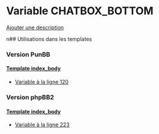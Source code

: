 # Variable CHATBOX_BOTTOM
[Ajouter une description](https://fa-tvars.appspot.com/CHATBOX_BOTTOM)

n## Utilisations dans les templates

### Version PunBB

#### [Template index_body](punbb/index_body.md)
* [Variable à la ligne 120](../punbb/index_body.tpl#L120)

### Version phpBB2

#### [Template index_body](subsilver/index_body.md)
* [Variable à la ligne 223](../subsilver/index_body.tpl#L223)
